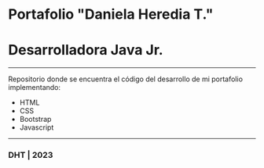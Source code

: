 # Portafolio "Daniela Heredia T."

# Desarrolladora Java Jr.

---
Repositorio donde se encuentra el código del desarrollo de mi portafolio implementando:
- HTML
- CSS
- Bootstrap
- Javascript

---

### DHT | 2023 
